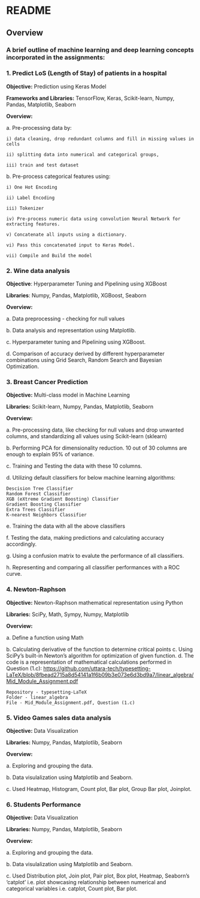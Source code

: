 # README #

## Overview ##

### A brief outline of machine learning and deep learning concepts incorporated in the assignments: ###

### 1.	Predict LoS (Length of Stay) of patients in a hospital ###
**Objective:** Prediction using Keras Model

**Frameworks and Libraries:** TensorFlow, Keras, Scikit-learn, Numpy, Pandas, Matplotlib, Seaborn

**Overview:**

a. Pre-processing data by:
    
    i) data cleaning, drop redundant columns and fill in missing values in cells

    ii) splitting data into numerical and categorical groups, 
    
    iii) train and test dataset

b. Pre-process categorical features using:
    
    i) One Hot Encoding

    ii) Label Encoding

    iii) Tokenizer

    iv) Pre-process numeric data using convolution Neural Network for extracting features.

    v) Concatenate all inputs using a dictionary.

    vi) Pass this concatenated input to Keras Model.

    vii) Compile and Build the model


### 2.	Wine data analysis ###
**Objective**: Hyperparameter Tuning and Pipelining using XGBoost

**Libraries**: Numpy, Pandas, Matplotlib, XGBoost, Seaborn

**Overview:**

a. Data preprocessing - checking for null values

b. Data analysis and representation using Matplotlib.

c. Hyperparameter tuning and Pipelining using XGBoost.

d. Comparison of accuracy derived by different hyperparameter combinations using Grid Search, Random Search and Bayesian Optimization.


### 3.	Breast Cancer Prediction ###
**Objective:** Multi-class model in Machine Learning

**Libraries:** Scikit-learn, Numpy, Pandas, Matplotlib, Seaborn

**Overview:**

a. Pre-processing data, like checking for null values and drop unwanted columns, and standardizing all values using Scikit-learn (sklearn)

b. Performing PCA for dimensionality reduction. 10 out of 30 columns are enough to explain 95% of variance.

c. Training and Testing the data with these 10 columns.

d. Utilizing default classifiers for below machine learning algorithms:

    Descision Tree Classifier
    Random Forest Classifier
    XGB (eXtreme Gradient Boosting) Classifier
    Gradient Boosting Classifier
    Extra Trees Classifier
    K-nearest Neighbors Classifier

e. Training the data with all the above classifiers

f. Testing the data, making predictions and calculating accuracy accordingly.

g. Using a confusion matrix to evalute the performance of all classifiers.

h. Representing and comparing all classifier performances with a ROC curve.



### 4.	Newton-Raphson ###
**Objective:** Newton-Raphson mathematical representation using Python

**Libraries:** SciPy, Math, Sympy, Numpy, Matplotlib

**Overview:**

a. Define a function using Math

b. Calculating derivative of the function to determine critical points
c. Using SciPy’s built-in Newton’s algorithm  for optimization of given function.
d. The code is a representation of mathematical calculations performed in Question (1.c): https://github.com/uttara-tech/typesetting-LaTeX/blob/8fbead2715a8d54141a1f6b09b3e073e6d3bd9a7/linear_algebra/Mid_Module_Assignment.pdf

    Repository - typesetting-LaTeX
    Folder - linear_algebra
    File - Mid_Module_Assignment.pdf, Question (1.c)
    


### 5.	Video Games sales data analysis ###
**Objective:** Data Visualization

**Libraries:** Numpy, Pandas, Matplotlib, Seaborn

**Overview:**

a. Exploring and grouping the data.

b. Data visulalization using Matplotlib and Seaborn.

c. Used Heatmap, Histogram, Count plot, Bar plot, Group Bar plot, Joinplot.



### 6.	Students Performance ###
**Objective:** Data Visualization

**Libraries:** Numpy, Pandas, Matplotlib, Seaborn

**Overview:**

a. Exploring and grouping the data.

b. Data visulalization using Matplotlib and Seaborn.

c. Used Distribution plot, Join plot, Pair plot, Box plot, Heatmap, Seaborn’s ‘catplot’ i.e.  plot showcasing relationship between numerical and categorical variables i.e. catplot, Count plot, Bar plot.

